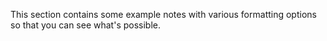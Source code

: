 This section contains some example notes with various formatting options so that you can see what's possible. 